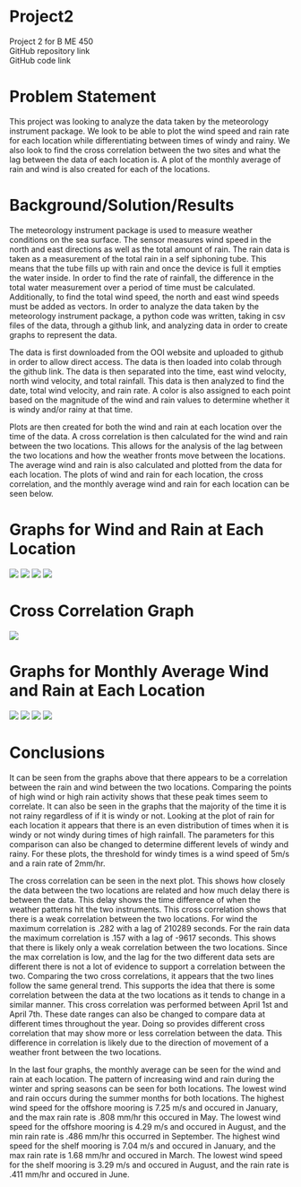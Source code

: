 # Project2
Project 2 for B ME 450\
GitHub repository link\
GitHub code link

# Problem Statement
This project was looking to analyze the data taken by the meteorology instrument package. We look to be able to plot the wind speed and 
rain rate for each location while differentiating between times of windy and rainy. We also look to find the cross correlation between 
the two sites and what the lag between the data of each location is. A plot of the monthly average of rain and wind is also created for 
each of the locations.

# Background/Solution/Results
The meteorology instrument package is used to measure weather conditions on the sea surface. The sensor measures wind speed in the north 
and east directions as well as the total amount of rain. The rain data is taken as a measurement of the total rain in a self siphoning 
tube. This means that the tube fills up with rain and once the device is full it empties the water inside. In order to find the rate of 
rainfall, the difference in the total water measurement over a period of time must be calculated. Additionally, to find the total wind 
speed, the north and east wind speeds must be added as vectors. In order to analyze the data taken by the meteorology instrument 
package, a python code was written, taking in csv files of the data, through a github link, and analyzing data in order to create graphs 
to represent the data.

The data is first downloaded from the OOI website and uploaded to github in order to allow direct access. The data is then loaded into 
colab through the github link. The data is then separated into the time, east wind velocity, north wind velocity, and total rainfall. 
This data is then analyzed to find the date, total wind velocity, and rain rate. A color is also assigned to each point based on the 
magnitude of the wind and rain values to determine whether it is windy and/or rainy at that time.

Plots are then created for both the wind and rain at each location over the time of the data. A cross correlation is then calculated for 
the wind and rain between the two locations. This allows for the analysis of the lag between the two locations and how the weather 
fronts move between the locations. The average wind and rain is also calculated and plotted from the data for each location. The plots 
of wind and rain for each location, the cross correlation, and the monthly average wind and rain for each location can be seen below.

# Graphs for Wind and Rain at Each Location
![](https://github.com/Jacobanderson42/Project2/blob/master/Images/OregonOffshoreSurfaceRain.png)
![](https://github.com/Jacobanderson42/Project2/blob/master/Images/OregonOffshoreSurfaceWind.png)
![](https://github.com/Jacobanderson42/Project2/blob/master/Images/OregonShelfSurfaceRain.png)
![](https://github.com/Jacobanderson42/Project2/blob/master/Images/OregonShelfSurfaceWind.png)

# Cross Correlation Graph
![](https://github.com/Jacobanderson42/Project2/blob/master/Images/CrossCorrelation.png)

# Graphs for Monthly Average Wind and Rain at Each Location
![](https://github.com/Jacobanderson42/Project2/blob/master/Images/OregonOffshoreSurfaceMonthlyRain.png)
![](https://github.com/Jacobanderson42/Project2/blob/master/Images/OregonOffshoreSurfaceMonthlyWind.png)
![](https://github.com/Jacobanderson42/Project2/blob/master/Images/OregonShelfSurfaceMonthlyRain.png)
![](https://github.com/Jacobanderson42/Project2/blob/master/Images/OregonShelfSurfaceMonthlyWind.png)

# Conclusions
It can be seen from the graphs above that there appears to be a correlation between the rain and wind between the two locations. 
Comparing the points of high wind or high rain activity shows that these peak times seem to correlate. It can also be seen in the graphs 
that the majority of the time it is not rainy regardless of if it is windy or not. Looking at the plot of rain for each location it 
appears that there is an even distribution of times when it is windy or not windy during times of high rainfall. The parameters for this 
comparison can also be changed to determine different levels of windy and rainy. For these plots, the threshold for windy times is a 
wind speed of 5m/s and a rain rate of 2mm/hr.

The cross correlation can be seen in the next plot. This shows how closely the data between the two locations are related and how much 
delay there is between the data. This delay shows the time difference of when the weather patterns hit the two instruments. This cross 
correlation shows that there is a weak correlation between the two locations. For wind the maximum correlation is .282 with a lag of 
210289 seconds. For the rain data the maximum correlation is .157 with a lag of -9617 seconds. This shows that there is likely only a 
weak correlation between the two locations. Since the max correlation is low, and the lag for the two different data sets are different 
there is not a lot of evidence to support a correlation between the two. Comparing the two cross correlations, it appears that the two 
lines follow the same general trend. This supports the idea that there is some correlation between the data at the two locations as it 
tends to change in a similar manner. This cross correlation was performed between April 1st and April 7th. These date ranges can also be 
changed to compare data at different times throughout the year. Doing so provides different cross correlation that may show more or less 
correlation between the data. This difference in correlation is likely due to the direction of movement of a weather front between the 
two locations.

In the last four graphs, the monthly average can be seen for the wind and rain at each location. The pattern of increasing wind and rain 
during the winter and spring seasons can be seen for both locations. The lowest wind and rain occurs during the summer months for both 
locations. The highest wind speed for the offshore mooring is 7.25 m/s and occured in January, and the max rain rate is .808 mm/hr this 
occured in May. The lowest wind speed for the offshore mooring is 4.29 m/s and occured in August, and the min rain rate is .486 mm/hr 
this occurred in September. The highest wind speed for the shelf mooring is 7.04 m/s and occured in January, and the max rain rate is 
1.68 mm/hr and occured in March. The lowest wind speed for the shelf mooring is 3.29 m/s and occured in August, and the rain rate is 
.411 mm/hr and occured in June.
